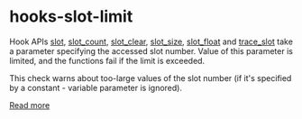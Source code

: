 # hooks-slot-limit

Hook APIs [slot](https://xrpl-hooks.readme.io//reference/slot), [slot_count](https://xrpl-hooks.readme.io//reference/slot_count), [slot_clear](https://xrpl-hooks.readme.io//reference/slot_clear), [slot_size](https://xrpl-hooks.readme.io//reference/slot_size), [slot_float](https://xrpl-hooks.readme.io//reference/slot_float) and [trace_slot](https://xrpl-hooks.readme.io//reference/trace_slot) take a parameter specifying the accessed slot number. Value of this parameter is limited, and the functions fail if the limit is exceeded.

This check warns about too-large values of the slot number (if it's specified by a constant - variable parameter is ignored).

[Read more](https://xrpl-hooks.readme.io//docs/slots-and-keylets)
